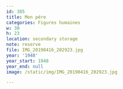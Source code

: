 ```yaml
---
id: 385
title: Mon pére
categories: Figures humaines
w: 30
h: 23
location: secondary storage
note: reserve
file: IMG_20190416_202923.jpg
year: '1948'
year_start: 1948
year_end: null
image: /static/img/IMG_20190416_202923.jpg

---
```

